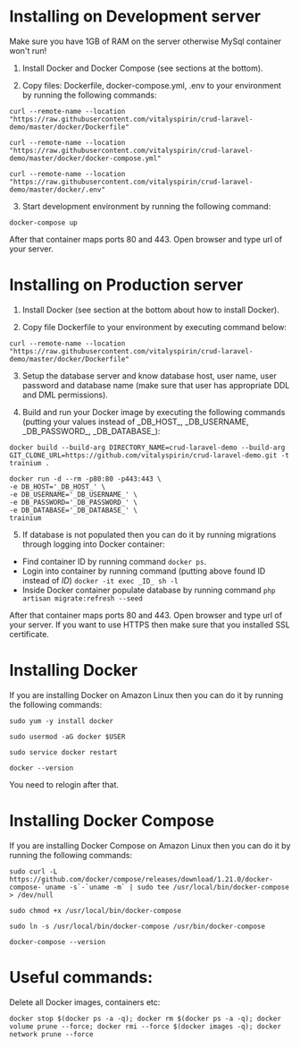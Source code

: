 # Installing on Development server

Make sure you have 1GB of RAM on the server otherwise MySql container won't run!

1) Install Docker and Docker Compose (see sections at the bottom).

2) Copy files: Dockerfile, docker-compose.yml, .env to your environment
by running the following commands:

```
curl --remote-name --location "https://raw.githubusercontent.com/vitalyspirin/crud-laravel-demo/master/docker/Dockerfile"

curl --remote-name --location "https://raw.githubusercontent.com/vitalyspirin/crud-laravel-demo/master/docker/docker-compose.yml"

curl --remote-name --location "https://raw.githubusercontent.com/vitalyspirin/crud-laravel-demo/master/docker/.env"
```

3) Start development environment by running the following command:
```
docker-compose up
```

After that container maps ports 80 and 443. Open browser and type url of your server.


# Installing on Production server

1) Install Docker (see section at the bottom about how to install Docker).


2) Copy file Dockerfile to your environment by executing command below:

```
curl --remote-name --location "https://raw.githubusercontent.com/vitalyspirin/crud-laravel-demo/master/docker/Dockerfile"
```

3) Setup the database server and know database host, user name, user password and database name
(make sure that user has appropriate DDL and DML permissions).

4) Build and run your Docker image by executing the following commands (putting your values
instead of \_DB_HOST_, \_DB_USERNAME, \_DB_PASSWORD_, \_DB_DATABASE_):

```
docker build --build-arg DIRECTORY_NAME=crud-laravel-demo --build-arg GIT_CLONE_URL=https://github.com/vitalyspirin/crud-laravel-demo.git -t trainium .

docker run -d --rm -p80:80 -p443:443 \
-e DB_HOST='_DB_HOST_' \
-e DB_USERNAME='_DB_USERNAME_' \
-e DB_PASSWORD='_DB_PASSWORD_' \
-e DB_DATABASE='_DB_DATABASE_' \
trainium
```

5) If database is not populated then you can do it by running migrations through logging into Docker container:

- Find container ID by running command `docker ps`.
- Login into container by running command (putting above found ID instead of _ID_)
`docker -it exec _ID_ sh -l`
- Inside Docker container populate database by running command `php artisan migrate:refresh --seed`


After that container maps ports 80 and 443. Open browser and type url of your server.
If you want to use HTTPS then make sure that you installed SSL certificate.


# Installing Docker

If you are installing Docker on Amazon Linux then you can do it by running
the following commands:

```
sudo yum -y install docker

sudo usermod -aG docker $USER

sudo service docker restart

docker --version
```

You need to relogin after that.

# Installing Docker Compose

If you are installing Docker Compose on Amazon Linux then you can do it
by running the following commands:

```
sudo curl -L https://github.com/docker/compose/releases/download/1.21.0/docker-compose-`uname -s`-`uname -m` | sudo tee /usr/local/bin/docker-compose > /dev/null

sudo chmod +x /usr/local/bin/docker-compose

sudo ln -s /usr/local/bin/docker-compose /usr/bin/docker-compose

docker-compose --version
```

# Useful commands:

Delete all Docker images, containers etc:
```
docker stop $(docker ps -a -q); docker rm $(docker ps -a -q); docker volume prune --force; docker rmi --force $(docker images -q); docker network prune --force
```
